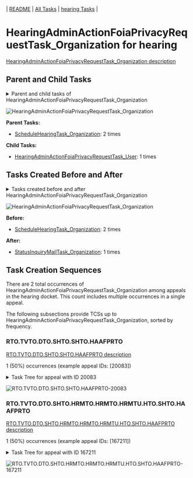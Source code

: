 <!-- DO NOT EDIT THIS FILE.  This file is autogenerated. -->
| [README](../README.md) | [All Tasks](../alltasks.md) | [hearing Tasks](tasklist.md) |

# HearingAdminActionFoiaPrivacyRequestTask_Organization for hearing

[HearingAdminActionFoiaPrivacyRequestTask_Organization description](../descr/HearingAdminActionFoiaPrivacyRequestTask_Organization.md)

## Parent and Child Tasks

<details><summary markdown='span'>Parent and child tasks of HearingAdminActionFoiaPrivacyRequestTask_Organization
</summary>

```
digraph G {
rankdir=LR;
node [shape=box]
"HearingAdminActionFoiaPrivacyRequestTask_Organization" -> "HearingAdminActionFoiaPrivacyRequestTask_User" [label=1]
"ScheduleHearingTask_Organization" -> "HearingAdminActionFoiaPrivacyRequestTask_Organization" [label=2]
}
```
</details>

![HearingAdminActionFoiaPrivacyRequestTask_Organization](dot/HearingAdminActionFoiaPrivacyRequestTask_Organization-parentchild.dot.png)

**Parent Tasks:**

   * [ScheduleHearingTask_Organization](ScheduleHearingTask_Organization.md): 2 times

**Child Tasks:**

   * [HearingAdminActionFoiaPrivacyRequestTask_User](HearingAdminActionFoiaPrivacyRequestTask_User.md): 1 times

## Tasks Created Before and After

<details><summary markdown='span'>Tasks created before and after HearingAdminActionFoiaPrivacyRequestTask_Organization</summary>

```
digraph G {
rankdir=LR;

"HearingAdminActionFoiaPrivacyRequestTask_Organization" -> "StatusInquiryMailTask_Organization" [label=1]
"ScheduleHearingTask_Organization" -> "HearingAdminActionFoiaPrivacyRequestTask_Organization" [label=2]
}
```
</details>

![HearingAdminActionFoiaPrivacyRequestTask_Organization](dot/HearingAdminActionFoiaPrivacyRequestTask_Organization.dot.png)

**Before:**

   * [ScheduleHearingTask_Organization](ScheduleHearingTask_Organization.md): 2 times

**After:**

   * [StatusInquiryMailTask_Organization](StatusInquiryMailTask_Organization.md): 1 times

## Task Creation Sequences

There are 2 total occurrences of HearingAdminActionFoiaPrivacyRequestTask_Organization among appeals in the hearing docket.  This count includes multiple occurrences in a single appeal.

The following subsections provide TCSs up to HearingAdminActionFoiaPrivacyRequestTask_Organization, sorted by frequency.

### RTO.TVTO.DTO.SHTO.SHTO.HAAFPRTO

[RTO.TVTO.DTO.SHTO.SHTO.HAAFPRTO description](../descr/RTO.TVTO.DTO.SHTO.SHTO.HAAFPRTO.md)

1 (50%) occurrences (example appeal IDs: [20083])

<details><summary markdown='span'>Task Tree for appeal with ID 20083</summary>

```
@startuml
skinparam {
  ObjectBorderColor #555
  ObjectBorderThickness 0
  ObjectFontStyle bold
  ObjectFontSize 14
  ObjectAttributeFontColor #333
  ObjectAttributeFontSize 12
}
  object 0.RootTask #8dd3c7 {
Organization
}
  object 1.TrackVeteranTask #bebada {
Organization
}
  object 2.DistributionTask #ffffb3 {
Organization
}
  object 3.HearingTask #fb8072 {
Organization
}
  object 4.ScheduleHearingTask #80b1d3 {
Organization
}
  object 5.AssignHearingDispositionTask #8dd3c7 {
Organization
}
  object 6.HearingTask #fb8072 {
Organization
}
  object 7.ScheduleHearingTask #80b1d3 {
Organization
}
  object 8.HearingAdminActionFoiaPrivacyRequestTask #ffed6f {
Organization  <back:white>    </back>
}
  object 9.HearingAdminActionFoiaPrivacyRequestTask #ffed6f {
User
}
  object 10.HearingAdminActionVerifyAddressTask #ffed6f {
Organization
}
  object 11.StatusInquiryMailTask #fb8072 {
Organization
}
  object 12.StatusInquiryMailTask #fb8072 {
Organization
}
  object 13.StatusInquiryMailTask #fb8072 {
User
}
  object 14.HearingAdminActionFoiaPrivacyRequestTask #ffed6f {
User
}
  object 15.EvidenceOrArgumentMailTask #ffffb3 {
Organization
}
  object 16.AssignHearingDispositionTask #8dd3c7 {
Organization
}
  object 17.EvidenceOrArgumentMailTask #ffffb3 {
Organization
}
  object 18.EvidenceOrArgumentMailTask #ffffb3 {
Organization
}
  object 19.EvidenceOrArgumentMailTask #ffffb3 {
Organization
}
  object 20.EvidenceOrArgumentMailTask #ffffb3 {
User
}
  object 21.EvidenceOrArgumentMailTask #ffffb3 {
User
}
  object 22.EvidenceOrArgumentMailTask #ffffb3 {
User
}
  object 23.EvidenceSubmissionWindowTask #fccde5 {
Organization
}
  object 24.JudgeAssignTask #ccebc5 {
User
}
  object 25.JudgeDecisionReviewTask #d9d9d9 {
User
}
  object 26.AttorneyTask #bc80bd {
User
}
  object 27.JudgeDecisionReviewTask #d9d9d9 {
User
}
  object 28.BvaDispatchTask #b3de69 {
Organization
}
  object 29.BvaDispatchTask #b3de69 {
User
}
0.RootTask -- 1.TrackVeteranTask
0.RootTask -- 2.DistributionTask
2.DistributionTask -- 3.HearingTask
3.HearingTask -- 4.ScheduleHearingTask
3.HearingTask -- 5.AssignHearingDispositionTask
2.DistributionTask -- 6.HearingTask
6.HearingTask -- 7.ScheduleHearingTask
7.ScheduleHearingTask -- 8.HearingAdminActionFoiaPrivacyRequestTask
8.HearingAdminActionFoiaPrivacyRequestTask -- 9.HearingAdminActionFoiaPrivacyRequestTask
7.ScheduleHearingTask -- 10.HearingAdminActionVerifyAddressTask
0.RootTask -- 11.StatusInquiryMailTask
11.StatusInquiryMailTask -- 12.StatusInquiryMailTask
12.StatusInquiryMailTask -- 13.StatusInquiryMailTask
8.HearingAdminActionFoiaPrivacyRequestTask -- 14.HearingAdminActionFoiaPrivacyRequestTask
0.RootTask -- 15.EvidenceOrArgumentMailTask
6.HearingTask -- 16.AssignHearingDispositionTask
0.RootTask -- 17.EvidenceOrArgumentMailTask
0.RootTask -- 18.EvidenceOrArgumentMailTask
0.RootTask -- 19.EvidenceOrArgumentMailTask
17.EvidenceOrArgumentMailTask -- 20.EvidenceOrArgumentMailTask
18.EvidenceOrArgumentMailTask -- 21.EvidenceOrArgumentMailTask
19.EvidenceOrArgumentMailTask -- 22.EvidenceOrArgumentMailTask
2.DistributionTask -- 23.EvidenceSubmissionWindowTask
0.RootTask -- 24.JudgeAssignTask
0.RootTask -- 25.JudgeDecisionReviewTask
27.JudgeDecisionReviewTask -- 26.AttorneyTask
0.RootTask -- 27.JudgeDecisionReviewTask
0.RootTask -- 28.BvaDispatchTask
28.BvaDispatchTask -- 29.BvaDispatchTask
@enduml
```
</details>

![RTO.TVTO.DTO.SHTO.SHTO.HAAFPRTO-20083](uml/RTO.TVTO.DTO.SHTO.SHTO.HAAFPRTO-20083.png)

### RTO.TVTO.DTO.SHTO.HRMTO.HRMTO.HRMTU.HTO.SHTO.HAAFPRTO

[RTO.TVTO.DTO.SHTO.HRMTO.HRMTO.HRMTU.HTO.SHTO.HAAFPRTO description](../descr/RTO.TVTO.DTO.SHTO.HRMTO.HRMTO.HRMTU.HTO.SHTO.HAAFPRTO.md)

1 (50%) occurrences (example appeal IDs: [167211])

<details><summary markdown='span'>Task Tree for appeal with ID 167211</summary>

```
@startuml
skinparam {
  ObjectBorderColor #555
  ObjectBorderThickness 0
  ObjectFontStyle bold
  ObjectFontSize 14
  ObjectAttributeFontColor #333
  ObjectAttributeFontSize 12
}
  object 0.RootTask #8dd3c7 {
Organization
}
  object 1.TrackVeteranTask #bebada {
Organization
}
  object 2.DistributionTask #ffffb3 {
Organization
}
  object 3.HearingTask #fb8072 {
Organization
}
  object 4.ScheduleHearingTask #80b1d3 {
Organization
}
  object 5.AssignHearingDispositionTask #8dd3c7 {
Organization
}
  object 6.HearingRelatedMailTask #8dd3c7 {
Organization
}
  object 7.HearingRelatedMailTask #8dd3c7 {
Organization
}
  object 8.HearingRelatedMailTask #8dd3c7 {
User
}
  object 9.HearingTask #fb8072 {
Organization
}
  object 10.AssignHearingDispositionTask #8dd3c7 {
Organization
}
  object 11.HearingTask #fb8072 {
Organization
}
  object 12.ScheduleHearingTask #80b1d3 {
Organization
}
  object 13.HearingAdminActionFoiaPrivacyRequestTask #ffed6f {
Organization  <back:white>    </back>
}
0.RootTask -- 1.TrackVeteranTask
0.RootTask -- 2.DistributionTask
2.DistributionTask -- 3.HearingTask
3.HearingTask -- 4.ScheduleHearingTask
3.HearingTask -- 5.AssignHearingDispositionTask
2.DistributionTask -- 6.HearingRelatedMailTask
6.HearingRelatedMailTask -- 7.HearingRelatedMailTask
7.HearingRelatedMailTask -- 8.HearingRelatedMailTask
2.DistributionTask -- 9.HearingTask
9.HearingTask -- 10.AssignHearingDispositionTask
2.DistributionTask -- 11.HearingTask
11.HearingTask -- 12.ScheduleHearingTask
12.ScheduleHearingTask -- 13.HearingAdminActionFoiaPrivacyRequestTask
@enduml
```
</details>

![RTO.TVTO.DTO.SHTO.HRMTO.HRMTO.HRMTU.HTO.SHTO.HAAFPRTO-167211](uml/RTO.TVTO.DTO.SHTO.HRMTO.HRMTO.HRMTU.HTO.SHTO.HAAFPRTO-167211.png)

